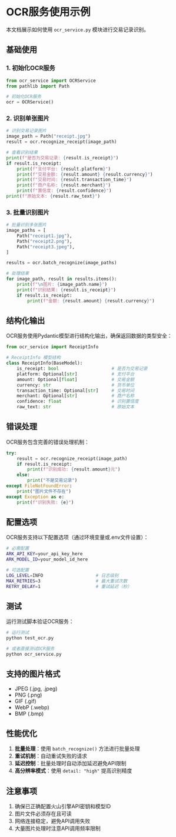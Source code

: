 # OCR服务使用示例

本文档展示如何使用 `ocr_service.py` 模块进行交易记录识别。

## 基础使用

### 1. 初始化OCR服务

```python
from ocr_service import OCRService
from pathlib import Path

# 初始化OCR服务
ocr = OCRService()
```

### 2. 识别单张图片

```python
# 识别交易记录图片
image_path = Path("receipt.jpg")
result = ocr.recognize_receipt(image_path)

# 查看识别结果
print(f"是否为交易记录: {result.is_receipt}")
if result.is_receipt:
    print(f"支付平台: {result.platform}")
    print(f"交易金额: {result.amount} {result.currency}")
    print(f"交易时间: {result.transaction_time}")
    print(f"商户名称: {result.merchant}")
    print(f"置信度: {result.confidence}")
print(f"原始文本: {result.raw_text}")
```

### 3. 批量识别图片

```python
# 批量识别多张图片
image_paths = [
    Path("receipt1.jpg"),
    Path("receipt2.png"),
    Path("receipt3.jpeg"),
]

results = ocr.batch_recognize(image_paths)

# 处理结果
for image_path, result in results.items():
    print(f"\n图片: {image_path.name}")
    print(f"识别结果: {result.is_receipt}")
    if result.is_receipt:
        print(f"金额: {result.amount} {result.currency}")
```

## 结构化输出

OCR服务使用Pydantic模型进行结构化输出，确保返回数据的类型安全：

```python
from ocr_service import ReceiptInfo

# ReceiptInfo 模型结构
class ReceiptInfo(BaseModel):
    is_receipt: bool                    # 是否为交易记录
    platform: Optional[str]             # 支付平台
    amount: Optional[float]             # 交易金额
    currency: str                       # 货币单位
    transaction_time: Optional[str]     # 交易时间
    merchant: Optional[str]             # 商户名称
    confidence: float                   # 识别置信度
    raw_text: str                       # 原始文本
```

## 错误处理

OCR服务包含完善的错误处理机制：

```python
try:
    result = ocr.recognize_receipt(image_path)
    if result.is_receipt:
        print(f"识别成功: {result.amount}元")
    else:
        print("不是交易记录")
except FileNotFoundError:
    print("图片文件不存在")
except Exception as e:
    print(f"识别失败: {e}")
```

## 配置选项

OCR服务支持以下配置选项（通过环境变量或.env文件设置）：

```bash
# 必需配置
ARK_API_KEY=your_api_key_here
ARK_MODEL_ID=your_model_id_here

# 可选配置
LOG_LEVEL=INFO                    # 日志级别
MAX_RETRIES=3                     # 最大重试次数
RETRY_DELAY=1                     # 重试延迟（秒）
```

## 测试

运行测试脚本验证OCR服务：

```bash
# 运行测试
python test_ocr.py

# 或者直接测试OCR服务
python ocr_service.py
```

## 支持的图片格式

- JPEG (.jpg, .jpeg)
- PNG (.png)
- GIF (.gif)
- WebP (.webp)
- BMP (.bmp)

## 性能优化

1. **批量处理**：使用 `batch_recognize()` 方法进行批量处理
2. **重试机制**：自动重试失败的请求
3. **延迟控制**：批量处理时自动添加延迟避免API限制
4. **高分辨率模式**：使用 `detail: "high"` 提高识别精度

## 注意事项

1. 确保已正确配置火山引擎API密钥和模型ID
2. 图片文件必须存在且可读
3. 网络连接稳定，避免API调用失败
4. 大量图片处理时注意API调用频率限制 